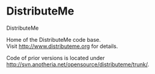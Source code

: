 DistributeMe
============

DistributeMe


Home of the DistributeMe code base.  
Visit http://www.distributeme.org for details.  

Code of prior versions is located under http://svn.anotheria.net/opensource/distributeme/trunk/.

